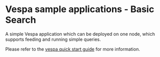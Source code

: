 # Vespa sample applications - Basic Search

A simple Vespa application which can be deployed on one node, which supports
feeding and running simple queries.

Please refer to the
[vespa quick start guide](https://git.corp.yahoo.com/pages/vespa/documentation/documentation/vespa-quick-start.html)
for more information.

